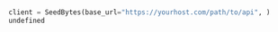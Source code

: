 ```python


client = SeedBytes(base_url="https://yourhost.com/path/to/api", )        
undefined
 
```                        


